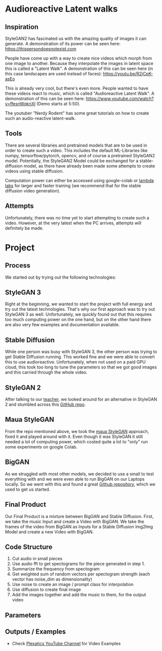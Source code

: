 # Audioreactive Latent walks

## Inspiration
StyleGAN2 has fascinated us with the amazing quality of images it can generate.
A demonstration of its power can be seen here: https://thispersondoesnotexist.com

People have come up with a way to create nice videos which morph from one image to another. Because they interpolate the images in latent space this is called a "Latent Walk". A demonstration of this can be seen here (in this case landscapes are used instead of faces): https://youtu.be/R2jCpK-asEo

This is already very cool, but there's even more. People wanted to have these videos react to music, which is called "Audioreactive Latent Walk".
A demonstration of this can be seen here: https://www.youtube.com/watch?v=ffesnWqknXI (Demo starts at 5:50).

The youtuber "Nerdy Rodent" has some great tutorials on how to create such an audio-reactive latent-walk.

## Tools
There are several libraries and pretrained models that are to be used in order to create such a video. This includes the default ML-Libraries like numpy, tensorflow/pytorch, opencv, and of course a pretrained StyleGAN2 model. Potentially, the StyleGAN2 Model could be exchanged for a stable-diffusion model, as there have already been made some attempts to create videos using stable diffusion.

Computation power can either be accessed using google-colab or [lambda labs](https://lambdalabs.com/) for larger and faster training (we recommend that for the stable diffusion video generation).

## Attempts
Unfortunately, there was no time yet to start attempting to create such a video. However, at the very latest when the PC arrives, attempts will definitely be made.

# Project
## Process
We started out by trying out the following technologies:
## StyleGAN 3
Right at the beginning, we wanted to start the project with full energy and try out the latest technologies. That's why our first approach was to try out StyleGAN 3 as well. Unfortunately, we quickly found out that this requires too much computing power on the one hand, but on the other hand there are also very few examples and documentation available.
## Stable Diffusion
While one person was busy with StyleGAN 3, the other person was trying to get Stable Diffusion running. This worked fine and we were able to convert this to use audioreactive. Unfortunately, when not used on a paid GPU cloud, this took too long to tune the parameters so that we got good images and this carried through the whole video.
## StyleGAN 2
After talking to our [teacher](https://github.com/gu-ma), we looked around for an alternative in StyleGAN 2 and stumbled across this [GitHub repo](https://github.com/dvschultz/ml-art-colabs). 
## Maua StyleGAN
From the repo mentioned above, we took the [maua StyleGAN](https://github.com/dvschultz/ml-art-colabs/blob/master/maua_stylegan2_audioreactive.ipynb) approach, fixed it and played around with it. Even though it was StyleGAN it still needed a lot of computing power, which costed quite a lot to "only" run some experiments on google Colab.
## BigGAN
As we struggled with most other models, we decided to use a small to test everything with and we were even able to run BigGAN on our Laptops locally. So we went with this and found a great [Github repository](https://github.com/msieg/deep-music-visualizer), which we used to get us started.

## Final Product
Our Final Product is a mixture between BigGAN and Stable Diffusion. First, we take the music Input and create a Video with BigGAN. We take the frames of the video from BigGAN as Inputs for a Stable Diffusion Img2Img Model and create a new Video with BigGAN.

## Code Structure
1.	Cut audio in small pieces
2.	Use audio fft to get spectograms for the piece generated in step 1.
3.	Summarize the frequency from spectogram
4.	Get weighted sum of random vectors per spectogram strength (each vector has noise_dim as dimensionality)
5.	Use noise to create an image / prompt class for interpolation
6.	Use diffusion to create final image
7.	Add the images together and add the music to them, for the output video

## Parameters

## Outputs / Examples
- Check [Plexatics YouTube Channel](https://www.youtube.com/@plexatic5558/videos) for Video Examples
